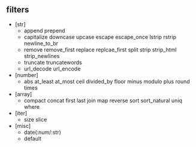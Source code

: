 ## filters
- [str]
  - append prepend 
  - capitalize downcase upcase escape escape_once lstrip rstrip newline_to_br 
  - remove remove_first replace replcae_first split strip strip_html strip_newlines
  - truncate truncatewords 
  - url_decode url_encode
- [number]
  - abs at_least at_most ceil divided_by floor minus modulo plus round times
- [array]
  - compact concat first last join map reverse sort sort_natural uniq where
- [iter]
  - size slice
- [misc]
  - date(:num/:str)
  - default
